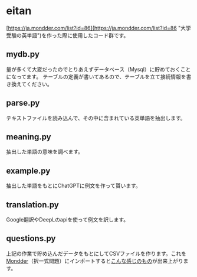 # eitan
[https://ja.mondder.com/list?id=86](https://ja.mondder.com/list?id=86 "大学受験の英単語")を作った際に使用したコード群です。
## mydb.py
量が多くて大変だったのでとりあえずデータベース（Mysql）に貯めておくことになってます。
テーブルの定義が書いてあるので、テーブルを立て接続情報を書き換えてください。
## parse.py
テキストファイルを読み込んで、その中に含まれている英単語を抽出します。
## meaning.py
抽出した単語の意味を調べます。
## example.py
抽出した単語をもとにChatGPTに例文を作って貰います。
## translation.py
Google翻訳やDeepLのapiを使って例文を訳します。
## questions.py
上記の作業で貯め込んだデータをもとにしてCSVファイルを作ります。これを[Mondder](https://ja.mondder.com/ "Mondder")（択一式問題）にインポートすると[こんな感じのもの](https://ja.mondder.com/questions?id=423 "大学受験の英単語 英→日ver. ①")が出来上がります。
